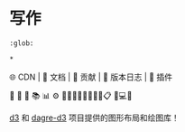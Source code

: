 # 写作

```{toctree}
:glob:

*
```

🌐 CDN | 📖 文档 | 🙌 贡献 | 📜 版本日志 | 🔌 插件

🖖 🙏 📔  📚 📊 ⚙️ 🎡🔗🦊🐙🌀🔴📑📏📋 📖💻🔖

[d3](http://d3js.org/) 和 [dagre-d3](https://github.com/cpettitt/dagre-d3) 项目提供的图形布局和绘图库！